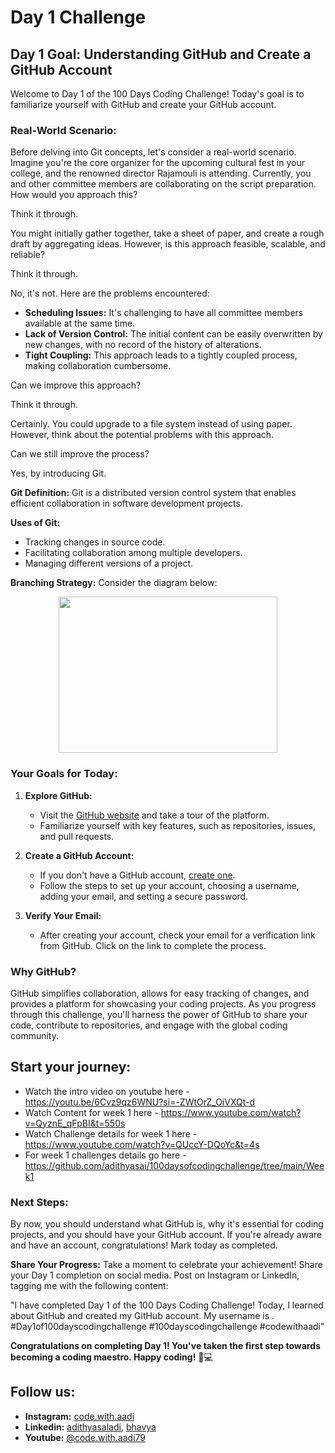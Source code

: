 # Day 1 Challenge

## Day 1 Goal: Understanding GitHub and Create a GitHub Account

Welcome to Day 1 of the 100 Days Coding Challenge! Today's goal is to familiarize yourself with GitHub and create your GitHub account.

### Real-World Scenario:

Before delving into Git concepts, let's consider a real-world scenario. Imagine you're the core organizer for the upcoming cultural fest in your college, and the renowned director Rajamouli is attending. Currently, you and other committee members are collaborating on the script preparation. How would you approach this?

Think it through.

You might initially gather together, take a sheet of paper, and create a rough draft by aggregating ideas. However, is this approach feasible, scalable, and reliable?

Think it through.

No, it's not. Here are the problems encountered:

- **Scheduling Issues:** It's challenging to have all committee members available at the same time.
- **Lack of Version Control:** The initial content can be easily overwritten by new changes, with no record of the history of alterations.
- **Tight Coupling:** This approach leads to a tightly coupled process, making collaboration cumbersome.

Can we improve this approach?

Think it through.

Certainly. You could upgrade to a file system instead of using paper. However, think about the potential problems with this approach.

Can we still improve the process?

Yes, by introducing Git.

**Git Definition:** Git is a distributed version control system that enables efficient collaboration in software development projects.

**Uses of Git:**

- Tracking changes in source code.
- Facilitating collaboration among multiple developers.
- Managing different versions of a project.

**Branching Strategy:** Consider the diagram below:
<center><img src="https://github.com/adithyasai/100daysofcodingchallenge/blob/week1/images/branching_strategy.png" width="350" height="250"></center>

### Your Goals for Today:

1. **Explore GitHub:**

   - Visit the [GitHub website](https://github.com/) and take a tour of the platform.
   - Familiarize yourself with key features, such as repositories, issues, and pull requests.

2. **Create a GitHub Account:**

   - If you don't have a GitHub account, [create one](https://github.com/join).
   - Follow the steps to set up your account, choosing a username, adding your email, and setting a secure password.

3. **Verify Your Email:**
   - After creating your account, check your email for a verification link from GitHub. Click on the link to complete the process.

### Why GitHub?

GitHub simplifies collaboration, allows for easy tracking of changes, and provides a platform for showcasing your coding projects. As you progress through this challenge, you'll harness the power of GitHub to share your code, contribute to repositories, and engage with the global coding community.

## Start your journey:

- Watch the intro video on youtube here - https://youtu.be/6Cvz9qz6WNU?si=-ZWtOrZ_OiVXQt-d
- Watch Content for week 1 here - https://www.youtube.com/watch?v=QyznE_qFpBI&t=550s
- Watch Challenge details for week 1 here - https://www.youtube.com/watch?v=QUccY-DQoYc&t=4s
- For week 1 challenges details go here - https://github.com/adithyasai/100daysofcodingchallenge/tree/main/Week1

### Next Steps:

By now, you should understand what GitHub is, why it's essential for coding projects, and you should have your GitHub account. If you're already aware and have an account, congratulations! Mark today as completed.

**Share Your Progress:**
Take a moment to celebrate your achievement! Share your Day 1 completion on social media. Post on Instagram or LinkedIn, tagging me with the following content:

"I have completed Day 1 of the 100 Days Coding Challenge! Today, I learned about GitHub and created my GitHub account. My username is <add your yourname here>. #Day1of100dayscodingchallenge #100dayscodingchallenge #codewithaadi"

**Congratulations on completing Day 1! You've taken the first step towards becoming a coding maestro. Happy coding!** 🚀💻

## Follow us:

- **Instagram:** [code.with.aadi](https://www.instagram.com/code.with.aadi/)
- **Linkedin:** [adithyasaladi](https://www.linkedin.com/in/adithyasaladi/), [bhavya](https://www.linkedin.com/in/bhavyasriy/)
- **Youtube:** [@code.with.aadi79](https://www.youtube.com/@Code.with.aadi79)
